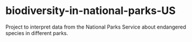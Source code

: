 # biodiversity-in-national-parks-US
Project to interpret data from the National Parks Service about endangered species in different parks.

